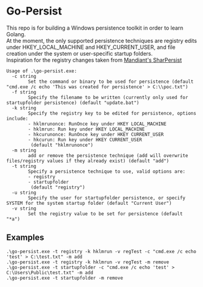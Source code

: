 # Go-Persist

This repo is for building a Windows persistence toolkit in order to learn Golang.   
At the moment, the only supported persistence techniques are registry edits under HKEY_LOCAL_MACHINE and HKEY_CURRENT_USER, and file creation under the system or user-specific startup folders.    
Inspiration for the registry changes taken from [Mandiant's SharPersist](https://github.com/mandiant/SharPersist)   
  
```
Usage of .\go-persist.exe:
  -c string
        Set the command or binary to be used for persistence (default "cmd.exe /c echo 'This was created for persistence' > C:\\poc.txt")
  -f string
        Specify the filename to be written (currently only used for startupfolder persistence) (default "update.bat")
  -k string
        Specify the registry key to be edited for persistence, options include:
        - hklmrunonce: RunOnce key under HKEY LOCAL_MACHINE
        - hklmrun: Run key under HKEY LOCAL_MACHINE
        - hkcurunonce: RunOnce key under HKEY CURRENT_USER
        - hkcurun: Run key under HKEY CURRENT_USER
         (default "hklmrunonce")
  -m string
        add or remove the persistence technique (add will overwrite files/registry values if they already exist) (default "add")
  -t string
        Specify a persistence technique to use, valid options are:
        - registry
        - startupfolder
         (default "registry")
  -u string
        Specify the user for startupfolder persistence, or specify SYSTEM for the system startup folder (default "Current User")
  -v string
        Set the registry value to be set for persistence (default "*a")
```
   
## Examples  
`.\go-persist.exe -t registry -k hklmrun -v regTest -c "cmd.exe /c echo 'test' > C:\test.txt" -m add`  
`.\go-persist.exe -t registry -k hklmrun -v regTest -m remove`  
`.\go-persist.exe -t startupfolder -c "cmd.exe /c echo 'test' > C:\Users\Public\test.txt" -m add`  
`.\go-persist.exe -t startupfolder -m remove`  